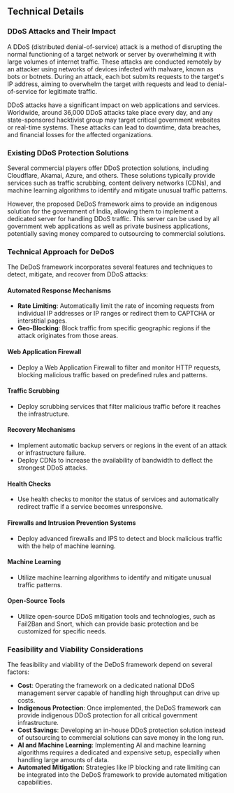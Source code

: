 ## Technical Details

### DDoS Attacks and Their Impact

A DDoS (distributed denial-of-service) attack is a method of disrupting the normal functioning of a target network or server by overwhelming it with large volumes of internet traffic. These attacks are conducted remotely by an attacker using networks of devices infected with malware, known as bots or botnets. During an attack, each bot submits requests to the target's IP address, aiming to overwhelm the target with requests and lead to denial-of-service for legitimate traffic.

DDoS attacks have a significant impact on web applications and services. Worldwide, around 36,000 DDoS attacks take place every day, and any state-sponsored hacktivist group may target critical government websites or real-time systems. These attacks can lead to downtime, data breaches, and financial losses for the affected organizations.

### Existing DDoS Protection Solutions

Several commercial players offer DDoS protection solutions, including Cloudflare, Akamai, Azure, and others. These solutions typically provide services such as traffic scrubbing, content delivery networks (CDNs), and machine learning algorithms to identify and mitigate unusual traffic patterns.

However, the proposed DeDoS framework aims to provide an indigenous solution for the government of India, allowing them to implement a dedicated server for handling DDoS traffic. This server can be used by all government web applications as well as private business applications, potentially saving money compared to outsourcing to commercial solutions.

### Technical Approach for DeDoS

The DeDoS framework incorporates several features and techniques to detect, mitigate, and recover from DDoS attacks:

#### Automated Response Mechanisms
- **Rate Limiting**: Automatically limit the rate of incoming requests from individual IP addresses or IP ranges or redirect them to CAPTCHA or interstitial pages.
- **Geo-Blocking**: Block traffic from specific geographic regions if the attack originates from those areas.

#### Web Application Firewall
- Deploy a Web Application Firewall to filter and monitor HTTP requests, blocking malicious traffic based on predefined rules and patterns.

#### Traffic Scrubbing
- Deploy scrubbing services that filter malicious traffic before it reaches the infrastructure.

#### Recovery Mechanisms
- Implement automatic backup servers or regions in the event of an attack or infrastructure failure.
- Deploy CDNs to increase the availability of bandwidth to deflect the strongest DDoS attacks.

#### Health Checks
- Use health checks to monitor the status of services and automatically redirect traffic if a service becomes unresponsive.

#### Firewalls and Intrusion Prevention Systems
- Deploy advanced firewalls and IPS to detect and block malicious traffic with the help of machine learning.

#### Machine Learning
- Utilize machine learning algorithms to identify and mitigate unusual traffic patterns.

#### Open-Source Tools
- Utilize open-source DDoS mitigation tools and technologies, such as Fail2Ban and Snort, which can provide basic protection and be customized for specific needs.

### Feasibility and Viability Considerations

The feasibility and viability of the DeDoS framework depend on several factors:

- **Cost**: Operating the framework on a dedicated national DDoS management server capable of handling high throughput can drive up costs.
- **Indigenous Protection**: Once implemented, the DeDoS framework can provide indigenous DDoS protection for all critical government infrastructure.
- **Cost Savings**: Developing an in-house DDoS protection solution instead of outsourcing to commercial solutions can save money in the long run.
- **AI and Machine Learning**: Implementing AI and machine learning algorithms requires a dedicated and expensive setup, especially when handling large amounts of data.
- **Automated Mitigation**: Strategies like IP blocking and rate limiting can be integrated into the DeDoS framework to provide automated mitigation capabilities.
